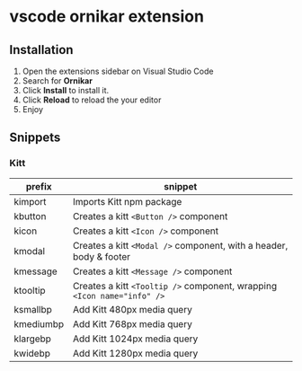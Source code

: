 # vscode ornikar extension

## Installation

1.  Open the extensions sidebar on Visual Studio Code
2.  Search for **Ornikar**
3.  Click **Install** to install it.
4.  Click **Reload** to reload the your editor
5.  Enjoy

## Snippets

### Kitt

| prefix | snippet |
| ------ | ------- |
| kimport | Imports Kitt npm package |
| kbutton | Creates a kitt `<Button />` component |
| kicon | Creates a kitt `<Icon />` component |
| kmodal | Creates a kitt `<Modal />` component, with a header, body & footer |
| kmessage | Creates a kitt `<Message />` component |
| ktooltip | Creates a kitt `<Tooltip />` component, wrapping `<Icon name="info" />` |
| ksmallbp | Add Kitt 480px media query |
| kmediumbp | Add Kitt 768px media query |
| klargebp | Add Kitt 1024px media query |
| kwidebp | Add Kitt 1280px media query |
